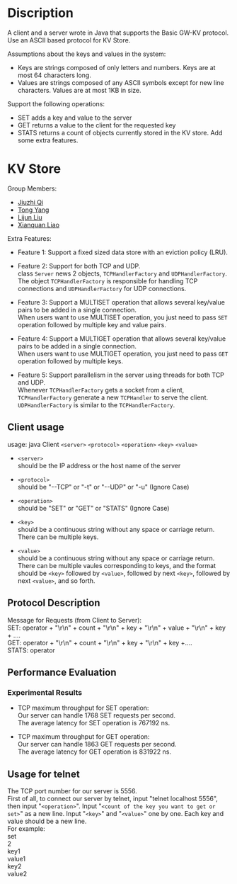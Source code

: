 # Discription
A client and a server wrote in Java that supports the Basic GW-KV protocol. Use an ASCII based protocol for  KV Store.  

Assumptions about the keys and values in the system:  
 - Keys are strings composed of only letters and numbers. Keys are at most 64 characters long.  
 - Values are strings composed of any ASCII symbols except for new line characters. Values are at most 1KB in size.  
 
Support the following operations:  
 - SET adds a key and value to the server  
 - GET returns a value to the client for the requested key  
 - STATS returns a count of objects currently stored in the KV store. Add some extra features.  

# KV Store

Group Members:  
 - [Jiuzhi Qi](mailto:qijiuzhi@gwu.edu)  
 - [Tong Yang](mailto:yangtong@gwu.edu)
 - [Lijun Liu](mailto:lijun@gwu.edu)
 - [Xianquan Liao](mailto:xianquanliao@gwu.edu)

Extra Features:
 - Feature 1: Support a fixed sized data store with an eviction policy (LRU).  
 - Feature 2: Support for both TCP and UDP.  
 class `Server` news 2 objects, `TCPHandlerFactory` and `UDPHandlerFactory`. The object `TCPHandlerFactory` is responsible for handling TCP connections and `UDPHandlerFactory` for UDP connections.  
   
 - Feature 3: Support a MULTISET operation that allows several key/value pairs to be added in a single connection.  
 When users want to use MULTISET operation, you just need to pass `SET` operation followed by multiple key and value pairs.  
 
 - Feature 4: Support a MULTIGET operation that allows several key/value pairs to be added in a single connection.  
 When users want to use MULTIGET operation, you just need to pass `GET` operation followed by multiple keys.  
   
 - Feature 5: Support parallelism in the server using threads for both TCP and UDP.  
 Whenever `TCPHandlerFactory` gets a socket from a client, `TCPHandlerFactory` generate a new `TCPHandler` to serve the client. `UDPHandlerFactory` is similar to the `TCPHandlerFactory`.  
   
 ## Client usage  
 usage: java Client `<server>` `<protocol>` `<operation>` `<key>` `<value>`  

 - `<server>`  
 should be the IP address or the host name of the server  

 - `<protocol>`  
 should be "--TCP" or "-t" or "--UDP" or "-u"  (Ignore Case)

 - `<operation>`  
 should be "SET" or "GET" or "STATS"  (Ignore Case)

 - `<key>`  
 should be a continuous string without any space or carriage return. There can be multiple keys.  

 - `<value>`  
 should be a continuous string without any space or carriage return. There can be multiple vaules corresponding to keys, and the format should be `<key>` followed by `<value>`, followed by next `<key>`, followed by next `<value>`, and so forth.  

 ## Protocol Description
  Message for Requests (from Client to Server):  
    SET: operator + "\r\n" + count + "\r\n" + key + "\r\n" + value + "\r\n" + key + ....  
    GET: operator + "\r\n" + count + "\r\n" + key + "\r\n" + key +....  
    STATS: operator  
    
 ## Performance Evaluation  
 ### Experimental Results
 - TCP maximum throughput for SET operation:  
    Our server can handle 1768 SET requests per second.  
  The average latency for SET operation is 767192 ns. 
    
      
 - TCP maximum throughput for GET operation:  
    Our server can handle 1863 GET requests per second.  
 The average latency for GET operation is 831922 ns.  
    
## Usage for telnet
The TCP port number for our server is 5556.  
First of all, to connect our server by telnet, input "telnet localhost 5556", then input "`<operation>`". Input "`<count of the key you want to get or set>`" as a new line. Input "`<key>`" and "`<value>`" one by one. Each key and value should be a new line.  
For example:  
set  
2  
key1  
value1  
key2  
value2  
   
